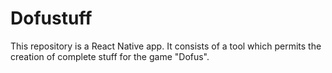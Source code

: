# Dofustuff

This repository is a React Native app. It consists of a tool which permits the creation of complete stuff for the game "Dofus".
